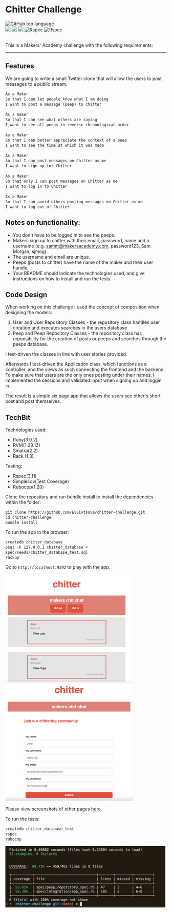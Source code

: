 Chitter Challenge
=================

<div align="left">
  <img alt="GitHub top language" src="https://img.shields.io/github/languages/top/EvSivtsova/chitter-challenge">
</div>
<div>
  <img src="https://img.shields.io/badge/postgres-%23316192.svg?style=for-the-badge&logo=postgresql&logoColor=white"/> 
  <img src="https://img.shields.io/badge/html5-%23E34F26.svg?style=for-the-badge&logo=html5&logoColor=white"/>
  <img src="https://img.shields.io/badge/css3-%231572B6.svg?style=for-the-badge&logo=css3&logoColor=white"/>
  <img src="https://img.shields.io/badge/RSpec-blue?style=for-the-badge&logo=Rspec&logoColor=white" alt="Rspec"/>
  <img src="https://img.shields.io/badge/Test_coverage:_99.27-blue?style=for-the-badge&logo=Rspec&logoColor=white" alt="Rspec"/> 
</div><br>

This is a Makers' Academy challenge with the following requirements:

------------

## Features

We are going to write a small Twitter clone that will allow the users to post messages to a public stream.

```
As a Maker
So that I can let people know what I am doing  
I want to post a message (peep) to chitter

As a maker
So that I can see what others are saying  
I want to see all peeps in reverse chronological order

As a Maker
So that I can better appreciate the context of a peep
I want to see the time at which it was made

As a Maker
So that I can post messages on Chitter as me
I want to sign up for Chitter

As a Maker
So that only I can post messages on Chitter as me
I want to log in to Chitter

As a Maker
So that I can avoid others posting messages on Chitter as me
I want to log out of Chitter

```

Notes on functionality:
------

* You don't have to be logged in to see the peeps.
* Makers sign up to chitter with their email, password, name and a username (e.g. samm@makersacademy.com, password123, Sam Morgan, sjmog).
* The username and email are unique.
* Peeps (posts to chitter) have the name of the maker and their user handle.
* Your README should indicate the technologies used, and give instructions on how to install and run the tests.

## Code Design

When working on this challenge I used the concept of composition when designing the models:

1. User and User Repository Classes - the repository class handles user creation and executes searches in the users database
2. Peep and Peep Repository Classes - the repository class has reponsibility for the creation of posts or peeps and searches through the peeps database. 

I test-driven the classes in line with user stories provided. 

Afterwards I test-driven the Application class, which functions as a controller, and the views as such connecting the frontend and the backend. To make sure that users are the only ones posting under their names, I implemented the sessions and validated input when signing up and loggin in.

The result is a simple six page app that allows the users see other's short post and post themselves.

## TechBit

Technologies used:

* Ruby(3.0.2)
* RVM(1.29.12)
* Sinatra(2.2)
* Rack (1.3)

Testing:
* Rspec(3.11)
* Simplecov(Test Coverage)
* Rubocop(1.20)

Clone the repository and run bundle install to install the dependencies within the folder:

```
git clone https://github.com/EvSivtsova/chitter-challenge.git
cd chitter-challenge
bundle install
```

To run the app in the browser:

```
createdb chitter_database
psql -h 127.0.0.1 chitter_database < spec/seeds/chitter_database_test.sql
rackup
```

Go to `http://localhost:9292` to play with the app.

<div>
  <img src="https://github.com/EvSivtsova/chitter-challenge/blob/main/screenshots/index-page.png" width=400px/>
  <img src="https://github.com/EvSivtsova/chitter-challenge/blob/main/screenshots/signup-page.png" width=400px/>
</div>

Please view screenshots of other pages [here](https://github.com/EvSivtsova/chitter-challenge/tree/main/screenshots).

To run the tests:

```
createdb chitter_database_test
rspec
rubocop
```
<img src="https://github.com/EvSivtsova/chitter-challenge/blob/main/screenshots/chitter-challenge-test-coverage.png" width=500px/>




